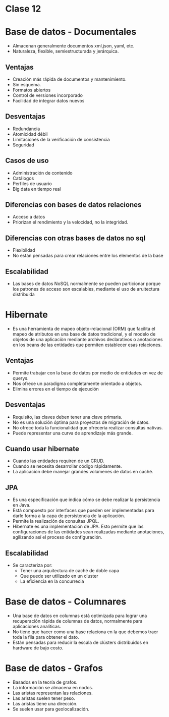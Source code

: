 # Clase 12
# Base de datos - Documentales
- Almacenan generalmente documentos xml,json, yaml, etc.
- Naturaleza, flexible, semiestructurada y jerárquica.
## Ventajas
- Creación más rápida de documentos y mantenimiento.
- Sin esquema.
- Formatos abiertos
- Control de versiones incorporado
- Facilidad de integrar datos nuevos
## Desventajas
- Redundancia
- Atomicidad débil
- Limitaciones de la verificación de consistencia
- Seguridad
## Casos de uso
- Administración de contenido
- Catálogos
- Perfiles de usuario
- Big data en tiempo real
## Diferencias con bases de datos relaciones
- Acceso a datos
- Priorizan el rendimiento y la velocidad, no la integridad.
## Diferencias con otras bases de datos no sql
- Flexibildad
- No están pensadas para crear relaciones entre los elementos de la base
## Escalabilidad
- Las bases de datos NoSQL normalmente se pueden particionar porque los patrones de acceso son escalables, mediante el uso de aruitectura distribuida
# Hibernate
- Es una herramienta de mapeo objeto-relacional (ORM) que facilita el mapeo de atributos en una base de datos tradicional, y el modelo de objetos de una aplicaciòn mediante archivos declarativos o anotaciones en los beans de las entidades que permiten establecer esas relaciones.
## Ventajas
- Permite trabajar con la base de datos por medio de entidades en vez de querys.
- Nos ofrece un paradigma completamente orientado a objetos.
- Elimina errores en el tiempo de ejecución
## Desventajas
- Requisito, las claves deben tener una clave primaria.
- No es una solución óptima para proyectos de migración de datos.
- No ofrece toda la funcionalidad que ofrecería realizar consultas nativas.
- Puede representar una curva de aprendizaje más grande.
## Cuando usar hibernate
- Cuando las entidades requiren de un CRUD.
- Cuando se necesita desarrollar código rápidamente.
- La aplicaciòn debe manejar grandes volúmenes de datos en caché.
## JPA
- Es una especificación que indica cómo se debe realizar la persistencia en Java.
- Está compuesto por interfaces que pueden ser implementadas para darle forma a la capa de persistencia de la aplicación.
- Permite la realización de consultas JPQL.
- Hibernate es una implementación de JPA. Esto permite que las configuraciones de las entidades sean realizadas mediante anotaciones, agilizando así el proceso de configuración.
## Escalabilidad
- Se caracteriza por:
    - Tener una arquitectura de caché de doble capa
    - Que puede ser utilizado en un cluster
    - La eficiencia en la concurrecia
# Base de datos - Columnares
- Una base de datos en columnas está optimizada para lograr una recuperación rápida de columnas de datos, normalmente para aplicaciones analíticas.
- No tiene que hacer como una base relaciona en la que debemos traer toda la fila para obtener el dato.
- Están pensadas para reducir la escala de clústers distribuidos en hardware de bajo costo.
# Base de datos - Grafos
- Basados en la teoría de grafos.
- La información se almacena en nodos.
- Las aristas representan las relaciones.
- Las aristas suelen tener peso.
- Las aristas tiene una dirección.
- Se suelen usar para geolocalización.
